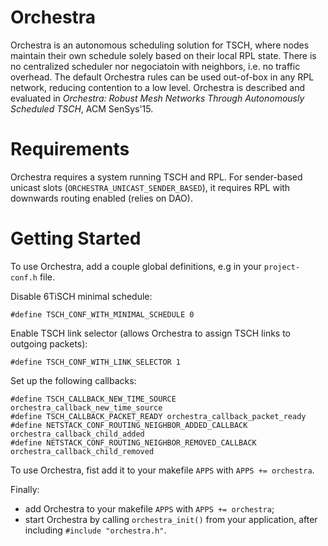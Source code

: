 Orchestra
============================================

Orchestra is an autonomous scheduling solution for TSCH, where nodes maintain
their own schedule solely based on their local RPL state. There is no centralized
scheduler nor negociatoin with neighbors, i.e. no traffic overhead. The default
Orchestra rules can be used out-of-box in any RPL network, reducing contention
to a low level. Orchestra is described and evaluated in
*Orchestra: Robust Mesh Networks Through Autonomously Scheduled TSCH*, ACM SenSys'15.

Requirements
============================================

Orchestra requires a system running TSCH and RPL.
For sender-based unicast slots (`ORCHESTRA_UNICAST_SENDER_BASED`), it requires
RPL with downwards routing enabled (relies on DAO).

Getting Started
============================================ 

To use Orchestra, add a couple global definitions, e.g in your `project-conf.h` file.

Disable 6TiSCH minimal schedule:

`#define TSCH_CONF_WITH_MINIMAL_SCHEDULE 0`

Enable TSCH link selector (allows Orchestra to assign TSCH links to outgoing packets):

`#define TSCH_CONF_WITH_LINK_SELECTOR 1`

Set up the following callbacks:

```
#define TSCH_CALLBACK_NEW_TIME_SOURCE orchestra_callback_new_time_source
#define TSCH_CALLBACK_PACKET_READY orchestra_callback_packet_ready
#define NETSTACK_CONF_ROUTING_NEIGHBOR_ADDED_CALLBACK orchestra_callback_child_added
#define NETSTACK_CONF_ROUTING_NEIGHBOR_REMOVED_CALLBACK orchestra_callback_child_removed
```

To use Orchestra, fist add it to your makefile `APPS` with `APPS += orchestra`.
 
Finally:
* add Orchestra to your makefile `APPS` with `APPS += orchestra`;
* start Orchestra by calling `orchestra_init()` from your application, after
including `#include "orchestra.h"`.
